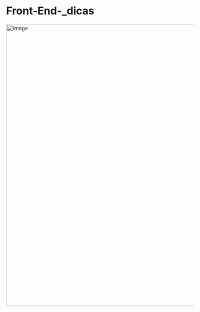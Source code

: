 # Front-End-_dicas

<img width="1878" height="759" alt="image" src="https://github.com/user-attachments/assets/a7fe3e32-88db-481a-a4e6-778a2922c22b" />
